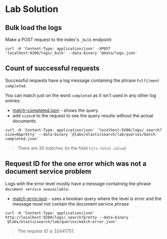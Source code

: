 # Lab Solution

## Bulk load the logs

Make a POST request to the index's `_bulk` endpoint:

```
curl -H 'Content-Type: application/json' -XPOST 'localhost:9200/logs/_bulk' --data-binary '@data/logs.json'
```

## Count of successful requests

Successful requests have a log message containing the phrase `Fulfilment completed`.

You can match just on the word `completed` as it isn't used in any other log entries:

- [match-completed.json](\lab\queries\match-completed.json) - shows the query
- add `size=0` to the request to see the query results without the actual documents

```
curl -H 'Content-Type: application/json' 'localhost:9200/logs/_search?size=0&pretty' --data-binary '@labs/elasticsearch/lab/queries/match-completed.json'
```

> There are 30 matches (in the field `hits.total.value`)

## Request ID for the one error which was not a document service problem

Logs with the error level mostly have a message containing the phrase `document service unavailable`:

- [match-error.json](\lab\queries\match-error.json) - uses a boolean query where the level is error and the message must not contain the document service phrase

```
curl -H 'Content-Type: application/json' http://localhost:9200/logs/_search?pretty --data-binary '@labs/elasticsearch/lab/queries/match-error.json'
```

> The request ID is 32441751.

